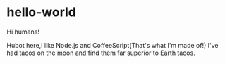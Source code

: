 # hello-world

Hi humans!

Hubot here,I like Node.js and CoffeeScript(That's what I'm made of!)
I've had tacos on the moon and find them far superior to Earth tacos.
